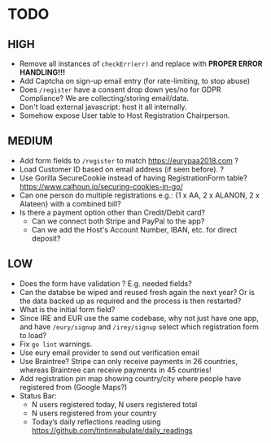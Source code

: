 # TODO

## HIGH

* Remove all instances of `checkErr(err)` and replace with **PROPER ERROR HANDLING!!!**
* Add Captcha on sign-up email entry (for rate-limiting, to stop abuse)
* Does `/register` have a consent drop down yes/no for GDPR Compliance? We are collecting/storing email/data.
* Don't load external javascript: host it all internally.
* Somehow expose User table to Host Registration Chairperson.

## MEDIUM

* Add form fields to `/register` to match <https://eurypaa2018.com> ?
* Load Customer ID based on email address (if seen before). ?
* Use Gorilla SecureCookie instead of having RegistrationForm table? <https://www.calhoun.io/securing-cookies-in-go/>
* Can one person do multiple registrations e.g.: {1 x AA, 2 x ALANON, 2 x Alateen} with a combined bill?
* Is there a payment option other than Credit/Debit card?
	* Can we connect both Stripe and PayPal to the app?
	* Can we add the Host's Account Number, IBAN, etc. for direct deposit?


## LOW

* Does the form have validation ? E.g. needed fields?
* Can the databse be wiped and reused fresh again the next year? Or is the data backed up as required and the process is then restarted?
* What is the initial form field?
* Since IRE and EUR use the same codebase, why not just have one app, and have `/eury/signup` and `/irey/signup` select which registration form to load?
* Fix `go lint` warnings.
* Use eury email provider to send out verification email
* Use Braintree? Stripe can only receive payments in 26 countries, whereas
  Braintree can receive payments in 45 countries!
* Add registration pin map showing country/city where people have registered from (Google Maps?)
* Status Bar:
    * N users registered today, N users registered total 
    * N users registered from your country
	* Today’s daily reflections reading using <https://github.com/tintinnabulate/daily_readings>
